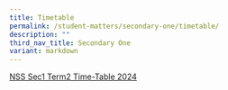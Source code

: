 ```yaml
---
title: Timetable
permalink: /student-matters/secondary-one/timetable/
description: ""
third_nav_title: Secondary One
variant: markdown
---
```

[NSS Sec1 Term2 Time-Table 2024](/files/Timetable/2024_NSS_Term_2_S1_Class.pdf)